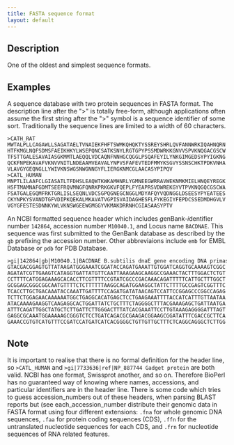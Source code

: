 ```yaml
---
title: FASTA sequence format
layout: default
---
```


Description
-----------

One of the oldest and simplest sequence formats.

Examples
--------

A sequence database with two protein sequences in FASTA format. The description line after the ">" is totally free-form, although applications often assume the first string after the ">" symbol is a sequence identifier of some sort. Traditionally the sequence lines are limited to a width of 60 characters.

```
>CATH_RAT
MWTALPLLCAGAWLLSAGATAELTVNAIEKFHFTSWMKQHQKTYSSREYSHRLQVFANNWRKIQAHNQRN
HTFKMGLNQFSDMSFAEIKHKYLWSEPQNCSATKSNYLRGTGPYPSSMDWRKKGNVVSPVKNQGACGSCW
TFSTTGALESAVAIASGKMMTLAEQQLVDCAQNFNNHGCQGGLPSQAFEYILYNKGIMGEDSYPYIGKNG
QCKFNPEKAVAFVKNVVNITLNDEAAMVEAVALYNPVSFAFEVTEDFMMYKSGVYSSNSCHKTPDKVNHA
VLAVGYGEQNGLLYWIVKNSWGSNWGNNGYFLIERGKNMCGLAACASYPIPQV
>CATL_HUMAN
MNPTLILAAFCLGIASATLTFDHSLEAQWTKWKAMHNRLYGMNEEGWRRAVWEKNMKMIELHNQEYREGK
HSFTMAMNAFGDMTSEEFRQVMNGFQNRKPRKGKVFQEPLFYEAPRSVDWREKGYVTPVKNQGQCGSCWA
FSATGALEGQMFRKTGRLISLSEQNLVDCSGPQGNEGCNGGLMDYAFQYVQDNGGLDSEESYPYEATEES
CKYNPKYSVANDTGFVDIPKQEKALMKAVATVGPISVAIDAGHESFLFYKEGIYFEPDCSSEDMDHGVLV
VGYGFESTESDNNKYWLVKNSWGEEWGMGGYVKMAKDRRNHCGIASAASYPTV

```

An NCBI formatted sequence header which includes *g*enBank-*i*dentifier number `142864`, accession number `M10040.1`, and Locus name `BACDNAE`. This sequence was first submitted to the GenBank database as described by the `gb` prefixing the accession number. Other abbreviaions include `emb` for EMBL Database or `pdb` for PDB Database.

```
>gi|142864|gb|M10040.1|BACDNAE B.subtilis dnaE gene encoding DNA primase, complete cds
GTACGACGGAGTGTTATAAGATGGGAAATCGGATACCAGATGAAATTGTGGATCAGGTGCAAAAGTCGGC
AGATATCGTTGAAGTCATAGGTGATTATGTTCAATTAAAGAAGCAAGGCCGAAACTACTTTGGACTCTGT
CCTTTTCATGGAGAAAGCACACCTTCGTTTTCCGTATCGCCCGACAAACAGATTTTTCATTGCTTTGGCT
GCGGAGCGGGCGGCAATGTTTTCTCTTTTTTAAGGCAGATGGAAGGCTATTCTTTTGCCGAGTCGGTTTC
TCACCTTGCTGACAAATACCAAATTGATTTTCCAGATGATATAACAGTCCATTCCGGAGCCCGGCCAGAG
TCTTCTGGAGAACAAAAAATGGCTGAGGCACATGAGCTCCTGAAGAAATTTTACCATCATTTGTTAATAA
ATACAAAAGAAGGTCAAGAGGCACTGGATTATCTGCTTTCTAGGGGCTTTACGAAAGAGCTGATTAATGA
ATTTCAGATTGGCTATGCTCTTGATTCTTGGGACTTTATCACGAAATTCCTTGTAAAGAGGGGATTTAGT
GAGGCGCAAATGGAAAAAGCGGGTCTCCTGATCAGACGCGAAGACGGAAGCGGATATTTCGACCGCTTCA
GAAACCGTGTCATGTTTCCGATCCATGATCATCACGGGGCTGTTGTTGCTTTCTCAGGCAGGGCTCTTGG

```

Note
----

It is important to realise that there is no formal definition for the header line, so `>CATL_HUMAN` and `>gi|7733636|ref|NP_887744 Gadget protein` are both valid. NCBI has one format, Swissprot another, and so on. Therefore BioPerl has no guaranteed way of knowing where names, accessions, and particular identifiers are in the header line. There is some code which tries to guess accession_numbers out of these headers, when parsing BLAST reports but (see each_accession_number distribute their genomic data in FASTA format using four different extensions: `.fna` for whole genomic DNA sequences, `.faa` for protein coding sequences (CDS), `.ffn` for the untranslated nucleotide sequences for each CDS, and `.frn` for nucleotide sequences of RNA related features.


